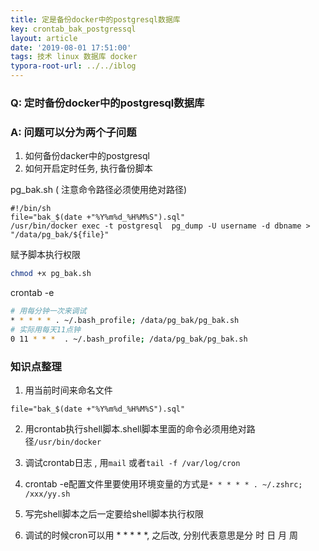 ```yaml
---
title: 定是备份docker中的postgresql数据库
key: crontab_bak_postgressql
layout: article
date: '2019-08-01 17:51:00'
tags: 技术 linux 数据库 docker
typora-root-url: ../../iblog
---
```


### Q: 定时备份docker中的postgresql数据库

### A: 问题可以分为两个子问题

1. 如何备份dacker中的postgresql
2. 如何开启定时任务, 执行备份脚本

pg_bak.sh ( 注意命令路径必须使用绝对路径)

```shell
#!/bin/sh
file="bak_$(date +"%Y%m%d_%H%M%S").sql"
/usr/bin/docker exec -t postgresql  pg_dump -U username -d dbname > "/data/pg_bak/${file}"
```

赋予脚本执行权限

```bash
chmod +x pg_bak.sh
```

crontab -e

```bash
# 用每分钟一次来调试
* * * * * . ~/.bash_profile; /data/pg_bak/pg_bak.sh
# 实际用每天11点钟
0 11 * * *  . ~/.bash_profile; /data/pg_bak/pg_bak.sh
```

### 知识点整理

1.  用当前时间来命名文件

   ```shell
   file="bak_$(date +"%Y%m%d_%H%M%S").sql"
   ```

2. 用crontab执行shell脚本.shell脚本里面的命令必须用绝对路径`/usr/bin/docker`

3. 调试crontab日志 , 用`mail` 或者`tail -f /var/log/cron`

4. crontab -e配置文件里要使用环境变量的方式是`* * * * * . ~/.zshrc;  /xxx/yy.sh` 

5. 写完shell脚本之后一定要给shell脚本执行权限

6. 调试的时候cron可以用 * * * * *, 之后改, 分别代表意思是分 时 日 月 周
